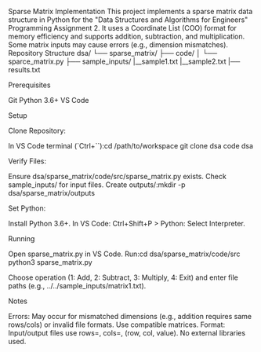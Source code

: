 Sparse Matrix Implementation
This project implements a sparse matrix data structure in Python for the "Data Structures and Algorithms for Engineers" Programming Assignment 2. It uses a Coordinate List (COO) format for memory efficiency and supports addition, subtraction, and multiplication. Some matrix inputs may cause errors (e.g., dimension mismatches).
Repository Structure
dsa/
└── sparse_matrix/
    ├── code/
    │   └── sparce_matrix.py
    ├── sample_inputs/
             |__sample1.txt
             |__sample2.txt
             |── results.txt

Prerequisites

Git
Python 3.6+
VS Code

Setup

Clone Repository:

In VS Code terminal (`Ctrl+``):cd /path/to/workspace
git clone <repository-url> dsa
code dsa




Verify Files:

Ensure dsa/sparse_matrix/code/src/sparse_matrix.py exists.
Check sample_inputs/ for input files.
Create outputs/:mkdir -p dsa/sparse_matrix/outputs




Set Python:

Install Python 3.6+.
In VS Code: Ctrl+Shift+P > Python: Select Interpreter.



Running

Open sparse_matrix.py in VS Code.
Run:cd dsa/sparse_matrix/code/src
python3 sparse_matrix.py


Choose operation (1: Add, 2: Subtract, 3: Multiply, 4: Exit) and enter file paths (e.g., ../../sample_inputs/matrix1.txt).

Notes

Errors: May occur for mismatched dimensions (e.g., addition requires same rows/cols) or invalid file formats. Use compatible matrices.
Format: Input/output files use rows=<num>, cols=<num>, (row, col, value).
No external libraries used.

